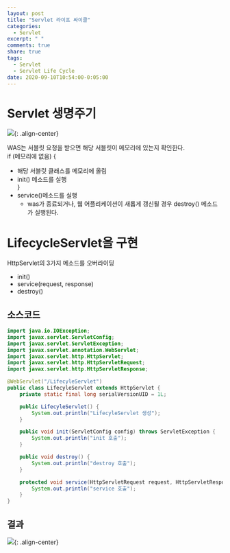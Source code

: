 ```yaml
---
layout: post
title: "Servlet 라이프 싸이클"
categories:
  - Servlet
excerpt: " "
comments: true
share: true
tags:
  - Servlet
  - Servlet Life Cycle
date: 2020-09-10T10:54:00-0:05:00
---
```


# Servlet 생명주기

![](https://kimmy100b.github.io/assets/images/servlet/servletLifecycle.png){: .align-center}

WAS는 서블릿 요청을 받으면 해당 서블릿이 메모리에 있는지 확인한다. <br>
if (메모리에 없음) {<br>

- 해당 서블릿 클래스를 메모리에 올림
- init() 메소드를 실행<br>
  }<br>
- service()메소드를 실행<br>
  - was가 종료되거나, 웹 어플리케이션이 새롭게 갱신될 경우 destroy() 메소드가 실행된다.<br>

# LifecycleServlet을 구현

HttpServlet의 3가지 메소드를 오버라이딩

- init()
- service(request, response)
- destroy()

## 소스코드

```java
import java.io.IOException;
import javax.servlet.ServletConfig;
import javax.servlet.ServletException;
import javax.servlet.annotation.WebServlet;
import javax.servlet.http.HttpServlet;
import javax.servlet.http.HttpServletRequest;
import javax.servlet.http.HttpServletResponse;

@WebServlet("/LifecyleServlet")
public class LifecyleServlet extends HttpServlet {
	private static final long serialVersionUID = 1L;

    public LifecyleServlet() {
        System.out.println("LifecyleServlet 생성");
    }

	public void init(ServletConfig config) throws ServletException {
		System.out.println("init 호출");
	}

	public void destroy() {
		System.out.println("destroy 호출");
	}

	protected void service(HttpServletRequest request, HttpServletResponse response) throws ServletException, IOException {
		System.out.println("service 호출");
	}
}
```

## 결과

![](https://kimmy100b.github.io/assets/images/servlet/servletLifecycleResult.PNG){: .align-center}
